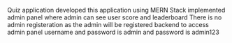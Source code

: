 Quiz application developed this application using MERN Stack
implemented admin panel where admin can see user score and leaderboard
There is no admin registeration as the admin will be registered backend
to access admin panel username and password is admin and password is admin123
